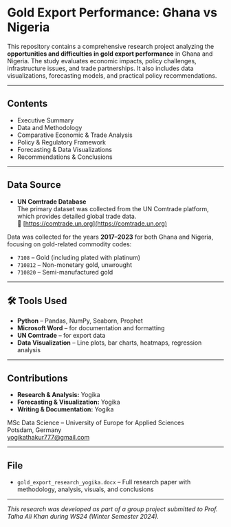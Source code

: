 # Gold Export Performance: Ghana vs Nigeria

This repository contains a comprehensive research project analyzing the **opportunities and difficulties in gold export performance** in Ghana and Nigeria. The study evaluates economic impacts, policy challenges, infrastructure issues, and trade partnerships. It also includes data visualizations, forecasting models, and practical policy recommendations.

---

## Contents
- Executive Summary  
- Data and Methodology  
- Comparative Economic & Trade Analysis  
- Policy & Regulatory Framework  
- Forecasting & Data Visualizations  
- Recommendations & Conclusions  

---

## Data Source
- **UN Comtrade Database**  
  The primary dataset was collected from the UN Comtrade platform, which provides detailed global trade data.  
  🔗 [https://comtrade.un.org](https://comtrade.un.org)

Data was collected for the years **2017–2023** for both Ghana and Nigeria, focusing on gold-related commodity codes:
- `7108` – Gold (including plated with platinum)  
- `710812` – Non-monetary gold, unwrought  
- `710820` – Semi-manufactured gold  

---

## 🛠 Tools Used
- **Python** – Pandas, NumPy, Seaborn, Prophet  
- **Microsoft Word** – for documentation and formatting  
- **UN Comtrade** – for export data  
- **Data Visualization** – Line plots, bar charts, heatmaps, regression analysis  

---

## Contributions
- **Research & Analysis:** Yogika  
- **Forecasting & Visualization:** Yogika  
- **Writing & Documentation:** Yogika  

MSc Data Science – University of Europe for Applied Sciences  
Potsdam, Germany  
yogikathakur777@gmail.com  

---

##  File
- `gold_export_research_yogika.docx` – Full research paper with methodology, analysis, visuals, and conclusions  

---

*This research was developed as part of a group project submitted to Prof. Talha Ali Khan during WS24 (Winter Semester 2024).*


